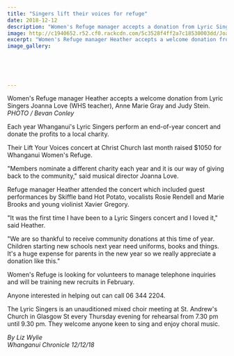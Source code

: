 ```yaml
---
title: "Singers lift their voices for refuge"
date: 2018-12-12
description: "Women's Refuge manager accepts a donation from Lyric Singers Joanna Love, Anne Marie Gray & Judy Stein..."
image: http://c1940652.r52.cf0.rackcdn.com/5c3528f4ff2a7c18530003dd/Joanna-Love-chron-12-dec.jpg
excerpt: "Women's Refuge manager Heather accepts a welcome donation from Lyric Singers Joanna Love, Anne Marie Gray and Judy Stein."
image_gallery:
    
    
    
    
    
---
```


<p><span>Women's Refuge manager Heather accepts a welcome donation from Lyric Singers Joanna Love (WHS teacher), Anne Marie Gray and Judy Stein. <br /><em>PHOTO / Bevan Conley</em></span></p>
<p class="element element-paragraph">Each year Whanganui's Lyric Singers perform an end-of-year concert and donate the profits to a local charity.</p>
<p class="element element-paragraph">Their Lift Your Voices concert at Christ Church last month raised $1050 for Whanganui Women's Refuge.</p>
<p class="element element-paragraph">"Members nominate a different charity each year and it is our way of giving back to the community," said musical director Joanna Love.</p>
<p class="element element-paragraph">Refuge manager Heather attended the concert which included guest performances by Skiffle band Hot Potato, vocalists Rosie Rendell and Marie Brooks and young violinist Xavier Gregory.</p>
<p class="element element-paragraph">"It was the first time I have been to a Lyric Singers concert and I loved it," said Heather.</p>
<p class="element element-paragraph">"We are so thankful to receive community donations at this time of year. Children starting new schools next year need uniforms, books and things. It's a huge expense for parents in the new year so we really appreciate a donation like this."</p>
<p class="element element-paragraph">Women's Refuge is looking for volunteers to manage telephone inquiries and will be training new recruits in February.</p>
<p class="element element-paragraph">Anyone interested in helping out can call 06 344 2204.</p>
<p class="element element-paragraph"><span>The Lyric Singers is an unauditioned mixed choir meeting at St. Andrew's Church in Glasgow St every Thursday evening for rehearsal from 7.30 pm until 9.30 pm. They welcome anyone keen to sing and enjoy choral music.</span></p>
<p><span><em>By Liz Wylie<br />Whanganui Chronicle 12/12/18</em></span></p>

